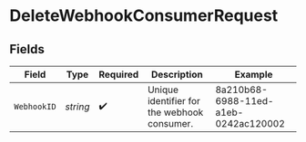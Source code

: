 # DeleteWebhookConsumerRequest


## Fields

| Field                                       | Type                                        | Required                                    | Description                                 | Example                                     |
| ------------------------------------------- | ------------------------------------------- | ------------------------------------------- | ------------------------------------------- | ------------------------------------------- |
| `WebhookID`                                 | *string*                                    | :heavy_check_mark:                          | Unique identifier for the webhook consumer. | 8a210b68-6988-11ed-a1eb-0242ac120002        |
